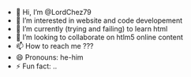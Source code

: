 - 👋 Hi, I’m @LordChez79
- 👀 I’m interested in website and code developement
- 🌱 I’m currently (trying and failing) to learn html
- 💞️ I’m looking to collaborate on htlm5 online content
- 📫 How to reach me ???
- 😄 Pronouns: he-him
- ⚡ Fun fact: ..

<!---
LordChez79/LordChez79 is a ✨ special ✨ repository because its `README.md` (this file) appears on your GitHub profile.
You can click the Preview link to take a look at your changes.
--->

